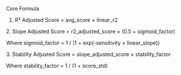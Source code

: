 Core Formula



1. R² Adjusted Score = avg\_score × linear\_r2



2\. Slope Adjusted Score = r2\_adjusted\_score × (0.5 + sigmoid\_factor)



Where sigmoid\_factor = 1 / (1 + exp(-sensitivity × linear\_slope))



3\. Stability Adjusted Score = slope\_adjusted\_score × stability\_factor



Where stability\_factor = 1 / (1 + score\_std)

